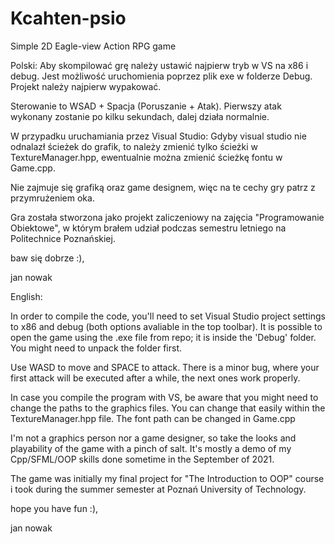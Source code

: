 # Kcahten-psio
Simple 2D Eagle-view Action RPG game

Polski:
Aby skompilować grę należy ustawić najpierw tryb w VS na x86 i debug. Jest możliwość uruchomienia poprzez plik exe w folderze Debug.
Projekt należy najpierw wypakować.

Sterowanie to WSAD + Spacja (Poruszanie + Atak). Pierwszy atak wykonany zostanie po kilku sekundach, dalej działa normalnie.

W przypadku uruchamiania przez Visual Studio:
Gdyby visual studio nie odnalazł ścieżek do grafik, to należy zmienić tylko ścieżki w TextureManager.hpp, ewentualnie można zmienić ścieżkę fontu w Game.cpp.

Nie zajmuje się grafiką oraz game designem, więc na te cechy gry patrz z przymrużeniem oka.

Gra została stworzona jako projekt zaliczeniowy na zajęcia "Programowanie Obiektowe", w którym brałem udział podczas semestru letniego na Politechnice Poznańskiej.

baw się dobrze :),

jan nowak

English:

In order to compile the code, you'll need to set Visual Studio project settings to x86 and debug (both options avaliable in the top toolbar). It is possible to open the game using the .exe file from repo; it is inside the 'Debug' folder. You might need to unpack the folder first.

Use WASD to move and SPACE to attack. There is a minor bug, where your first attack will be executed after a while, the next ones work properly.

In case you compile the program with VS, be aware that you might need to change the paths to the graphics files. You can change that easily within the TextureManager.hpp file. The font path can be changed in Game.cpp

I'm not a graphics person nor a game designer, so take the looks and playability of the game with a pinch of salt. It's mostly a demo of my Cpp/SFML/OOP skills done sometime in the September of 2021.

The game was initially my final project for "The Introduction to OOP" course i took during the summer semester at Poznań University of Technology.

hope you have fun :),

jan nowak
